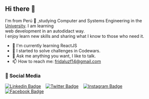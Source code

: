 ## Hi there 👋

I'm from Perú :rocket: ,studying Computer and Systems Engineering in the [University](https://portal.unas.edu.pe). I am learning <br>
web development in an autodidact way.<br>
I enjoy learn new skills and sharing what I know to those who need it.<br>

* 🌱 I'm currently learning ReactJS
* 🌱 I started to solve challenges in Codewars.
* 💬 Ask me anything you want, I like to talk.
* 📫 How to reach me: fridaluzf14@gmail.com

###  :busts_in_silhouette: Social Media
[![Linkedin Badge](https://img.shields.io/badge/-FridaLuz22-00599C?style=flat-square&logo=Linkedin&logoColor=white&link)](https://www.linkedin.com/in/fridaluz22/) &nbsp;&nbsp;
[![Twitter Badge](https://img.shields.io/badge/-FridaLuz22-007ACC?style=flat-square&logo=Twitter&logoColor=white&link)](https://twitter.com/FridaLuz22) &nbsp;&nbsp;
[![Instagram Badge](https://img.shields.io/badge/-FridaLuz22-orange?style=flat-square&logo=instagram&logoColor=white&link)](https://www.instagram.com/fridaluz22/) &nbsp;&nbsp;
[![Facebook Badge](https://img.shields.io/badge/-FridaLuz22-blue?style=flat-square&logo=facebook&logoColor=white&link)](https://www.facebook.com/FridaLuz22/)






